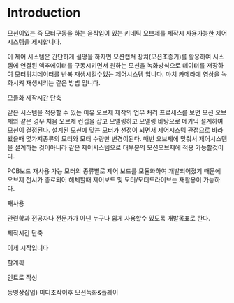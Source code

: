 # Introduction

모션이있는 즉 모터구동을 하는 움직임이 있는 키네틱 오브제를 제작시 사용가능한 제어시스템을 제시합니다.

이 제어 시스템은 간단하게 설명을 하자면 모션캡쳐 장치(모션조종기)를 활용하여 시스템에 연결된 액추에이터를 구동시키면서 원하는 모션을 녹화방식으로 데이터를
저장하여 모터위치데이터를 반복 재생시킬수있는 제어시스템 입니다. 마치 카메라에 영상을 녹화시켜 재생시키는 같은 방법 입니다.


모듈화
제작시간 단축

같은 시스템을 적용할 수 있는 이유
오브제 제작의 업무 처리 프로세스를 보면 
모션 오브제와 같은 경우 처음 오브제 컨셉을 잡고 모델링하고 모델링 바탕으로 메카닉 설계하여 모션이 결정된다. 설계된 모션에 맞는 모터가 선정이 되면서
제어시스템 관점으로 바라봤을때 몇가지종류의 모터와 모터 수량만 변경이된다.
매번 오브제에 맞춰서 제어시스템을 설계하는 것이아니라 같은 제어시스템으로 대부분의 모션오브제에 적용 가능할것이다.

PCB보드 재사용 가능 모터의 종류별로 제어 보드를 모듈화하여 개발되어졌기 때문에 오브제 전시가 종료되어 해체할때 제어보드 및 모터/모터드라이브는 재활용이 가능하다.

재사용

관련학과 전공자나 전문가가 아닌 누구나 쉽게 사용할수 있도록 개발목표로 한다.

제작시간 단축

이제 시작입니다



할계획<p>

인트로 작성



동영상삽입) 미디조작이후 모션녹화&플레이

